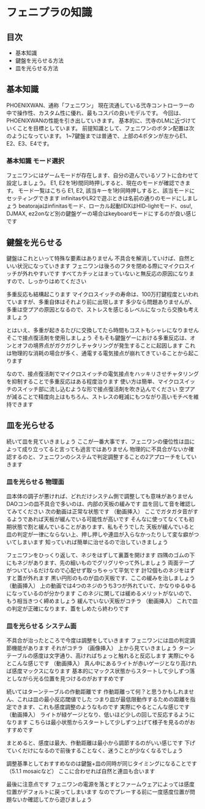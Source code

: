 # フェニプラの知識
## 目次
* 基本知識
* 鍵盤を光らせる方法
* 皿を光らせる方法

## 基本知識
PHOENIXWAN、通称「フェニワン」
現在流通している弐寺コントローラーの中で操作性、カスタム性に優れ、最もコスパの良いモデルです。
今回は、PHOENIXWANの性能を引き出していきます。
基本的に、弐寺のLMに近づけていくことを目標としています。
前提知識として、フェニワンのボタン配置は次のようになっています。
1~7鍵盤までは普通で、上部の4ボタンが左からE1、E2、E3、E4です。

### 基本知識 モード選択
フェニワンにはゲームモードが存在します、自分の遊んでいるソフトに合わせて設定しましょう。
E1, E2を1秒間同時押しすると、現在のモードが確認できます。
モード一覧はこちら
E1, E2, 該当キーを1秒同時押しすると、該当モードにセッティングできます
infinitasやLR2で遊ぶときは名前の通りのモードにしましょう
beatorajaはinfinitasモード、ローカル起動IIDXはHID-lightモード、osu!, DJMAX, ez2onなど別の鍵盤ゲーの場合はkeyboardモードにするのが良い感じです

## 鍵盤を光らせる
鍵盤はこれといって特殊な要素はありません
不具合を解消していけば、自然といい状況になっていきます
フェニワンは後ろのフタを閉める際にマイクロスイッチが外れやすいです
すべてカチッとはまっていないと無反応の原因になりますので、しっかりはめてください

多重反応も結構起こります
マイクロスイッチの寿命は、100万打鍵程度といわれていますが、多重自体はそれより前に出現します
多少なら問題ありませんが、多重は空プアの原因となるので、ストレスを感じるレベルになったら交換も考えましょう

とはいえ、多重が起きるたびに交換してたら時間もコストもシャレになりません
そこで接点復活剤を使用しましょう
そもそも鍵盤ゲーにおける多重反応は、オンとオフの境界点がガクガクしチャタリングが発生することに起因します
これは物理的な消耗の場合が多く、通電する電気接点が崩れてきていることから起こります

なので、接点復活剤でマイクロスイッチの電気接点をハッキリさせチャタリングを抑制することで多重反応はある程度治ります
使い方は簡単、マイクロスイッチのスイッチ部に流し込むような形で接点復活剤を吹き込んでください
空プアが減ることで精度向上はもちろん、ストレスの軽減にもつながり高いモチベを維持できます

## 皿を光らせる
続いて皿を見ていきましょう
ここが一番大事です、フェニワンの優位性は皿によって成り立ってると言っても過言ではありません
物理的に不具合がないか確認するのと、フェニワンのシステムで判定調整することの2アプローチをしていきます

### 皿を光らせる 物理面
皿本体の調子が悪ければ、どれだけシステム側で調整しても意味がありません
DAOコンの皿不具合で多いのは、内部の天板の緩みです
皿を回して音を確認してみてください
次の動画は正常な状態です
（動画挿入）
ここでガタガタ音がするようであれば天板が緩んでいる可能性が高いです
そんなに使ってなくても初期状態で割と緩んでいることがあります、私もそうでした
天板が緩んでいると皿の判定が一律にならない上、押し押しや連皿が入らなかったりして変な癖がついてしまいます
知っていれば簡単に治せるので治していきましょう

フェニワンをひっくり返して、ネジをはずして裏蓋を開けます
四隅のゴムの下にもネジがあります、先の細いものでグリグリやって外しましょう
両面テープがついているだけなので心配せず取っちゃって平気です
計12個ものネジをはずすと蓋が外れます
黒い円形のものが皿の天板です、ここの緩みを治しましょう
（動画挿入）
上の動画では4つのネジのうち3つが外れていて、かなりゆるゆるになっているのが分かります
このネジに関しては緩めるメリットがないので、もう相当きつく締めましょう
緩んでいない天板がコチラ
（動画挿入）
これで皿の判定が正確になります、蓋をしめたら終わりです

### 皿を光らせる システム面
不具合が治ったところで今度は調整をしていきます
フェニワンには皿の判定調節機能があります
それがコチラ
（画像挿入）
上から見ていきましょう
ターンテーブルの感度は文字通り、高ければちょっと触れると反応します
実際にやるとこんな感じです
（動画挿入）
真ん中にあるライトが赤いゲージとなり高ければ感度マックスになります
基本的にマックス状態からスタートして少しずつ落としながら光る位置を見つけるのがおすすめです

続いてはターンテーブルの作動距離です
作動距離って何？と思うかもしれません、これは皿の最小反応閾値でした
つまり皿が最低限動作するための距離を指定できます、これも感度調整のようなものです
実際にやるとこんな感じです
（動画挿入）
ライトが緑ゲージとなり、低いほど少しの回しで反応するようになります
こちらは最小状態からスタートして少しずつ上げて様子を見るのがおすすめです

まとめると、感度は最大、作動距離は最小から調節するのがいい感じです
下げていくだけになるので前後することなく、迷うことが少なくなるでしょう

調整基準としておすすめなのは鍵盤+皿の同時が同じタイミングになることです（5.1.1 mosaicなど）
ここに合わせれば自然と連皿も合います

最後に注意点です
フェニワンの電源を落とすとファームウェアによっては感度位置がデフォルトに戻ってしまいます
なのでプレーする前に一度感度位置が問題ないか確認してから遊びましょう